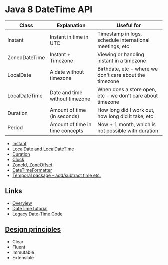 # Java 8 DateTime API

| Class         | Explanation                     | Useful for   |
| -------       | -------------                   | ------------ |
| Instant       | Instant in time in UTC          | Timestamp in logs, schedule international meetings, etc |
| ZonedDateTime | Instant + Timezone              | Viewing or handling instant in a timezone |
| LocalDate     | A date without timezone         | Birthdate, etc - where we don't care about the timezone |
| LocalDateTime | Date and time without timezone  | When does a store open, etc - we don't care about timezone |
| Duration      | Amount of time (in seconds)     | How long did I work out, how long did it take, etc |
| Period        | Amount of time in time concepts | Now + 1 month, which is not possible with duration |

* [Instant](http://docs.oracle.com/javase/tutorial/datetime/iso/instant.html)
* [LocalDate and LocalDateTime](http://docs.oracle.com/javase/tutorial/datetime/iso/datetime.html)
* [Duration](http://docs.oracle.com/javase/tutorial/datetime/iso/period.html)
* [Clock](http://docs.oracle.com/javase/tutorial/datetime/iso/clock.html)
* [ZoneId, ZoneOffset](http://docs.oracle.com/javase/tutorial/datetime/iso/timezones.html)
* [DateTimeFormatter](http://docs.oracle.com/javase/tutorial/datetime/iso/format.html)
* [Temporal package – add/subtract time etc.](http://docs.oracle.com/javase/tutorial/datetime/iso/temporal.html)

## Links
* [Overview](https://docs.oracle.com/javase/tutorial/datetime/iso/overview.html)
* [DateTime tutorial](http://docs.oracle.com/javase/tutorial/datetime/index.html)
* [Legacy Date-Time Code](http://docs.oracle.com/javase/tutorial/datetime/iso/legacy.html)

## [Design principles](http://docs.oracle.com/javase/tutorial/datetime/overview/design.html)
* Clear
* Fluent
* Immutable
* Extensible
